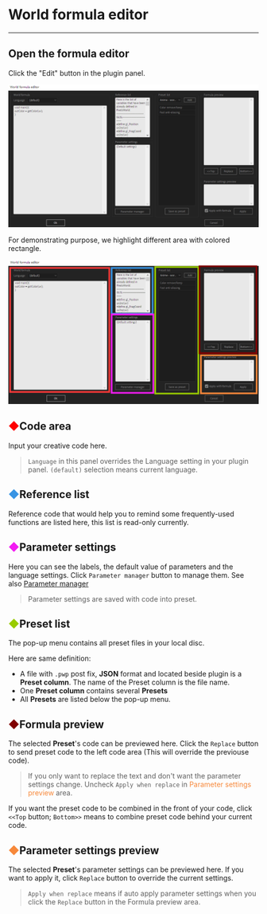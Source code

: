 # World formula editor
-------

## Open the formula editor
Click the "Edit" button in the plugin panel. 

![World formula editor](formulaEditor.png)

For demonstrating purpose, we highlight different area with colored rectangle. 

![World formula editor(colored)](FE_AreaInfo.png)

## <span style="color:rgb(255,0,0)">◆</span>Code area

Input your creative code here. 

> `Language` in this panel overrides the Language setting in your plugin panel. `(default)` selection means current language. 


## <span style="color:rgb(56,148,228)">◆</span>Reference list

Reference code that would help you to remind some frequently-used functions are listed here, this list is read-only currently.


## <span style="color:rgb(243,27,243)">◆</span>Parameter settings

Here you can see the labels, the default value of parameters and the language settings. Click `Parameter manager` button to manage them. See also [Parameter manager](ParameterWindow.md)


> Parameter settings are saved with code into preset. 

## <span style="color:rgb(153,204,0)">◆</span>Preset list

The pop-up menu contains all preset files in your local disc. 

Here are same definition:

- A file with `.pwp` post fix, **JSON** format and located beside plugin is a **Preset column**. The name of the Preset column is the file name. 
- One **Preset column** contains several **Presets**
- All **Presets** are listed below the pop-up menu. 

## <span style="color:rgb(128,0,0)">◆</span>Formula preview

The selected **Preset**'s code can be previewed here. Click the `Replace` button to send preset code to the left code area (This will override the previouse code). 

> If you only want to replace the text and don't want the parameter settings change. Uncheck `Apply when replace` in <span style="color:rgb(247,136,58)">Parameter settings preview</span> area. 

If you want the preset code to be combined in the front of your code, click `<<Top` button; `Bottom>>` means to combine preset code behind your current code.  

## <span style="color:rgb(247,136,58)">◆</span>Parameter settings preview

The selected **Preset**'s parameter settings can be previewed here. If you want to apply it, click `Replace` button to override the current settings. 
> `Apply when replace` means if auto apply parameter settings when you click the `Replace` button in the Formula preview area. 


<br>
<br>
<br>
<br>
<br>
<br>